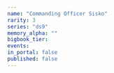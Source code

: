 ```yaml
---
name: "Commanding Officer Sisko"
rarity: 3
series: "ds9"
memory_alpha: ""
bigbook_tier:
events:
in_portal: false
published: false
---
```

